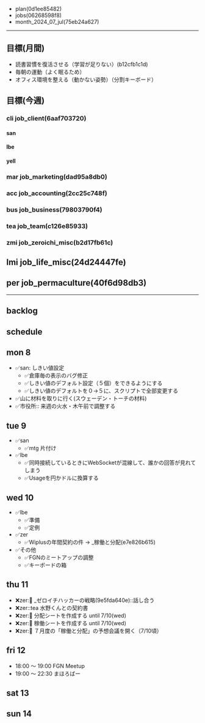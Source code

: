 
- plan(0d1ee85482)
- jobs(06268598f8)
- month_2024_07_jul(75eb24a627)
---


## 目標(月間)
- 読書習慣を復活させる（学習が足りない）(b12cfb1c1d)
- 毎朝の運動（よく眠るため）
- オフィス環境を整える（動かない姿勢）（分割キーボード）

## 目標(今週)
### cli job_client(6aaf703720)
#### san
#### lbe
#### yell
### mar job_marketing(dad95a8db0)
### acc job_accounting(2cc25c748f)
### bus job_business(79803790f4)
### tea job_team(c126e85933)
### zmi job_zeroichi_misc(b2d17fb61c)
## lmi job_life_misc(24d24447fe)
## per job_permaculture(40f6d98db3)

---

## backlog

## schedule
## mon 8
- ✅san: しきい値設定
  - ✅倉庫毎の表示のバグ修正
  - ✅しきい値のデフォルト設定（５個）をできるようにする
  - ✅しきい値のデフォルトを０→５に、スクリプトで全部変更する
- ✅山に材料を取りに行く(スウェーデン・トーチの材料)
- ✅市役所:: 来週の火水・木午前で調整する

## tue 9
- ✅san
  - ✅mtg 片付け
- ✅lbe
  - ✅同時接続しているときにWebSocketが混線して、誰かの回答が見れてしまう
  - ✅Usageを円かドルに換算する

## wed 10
- ✅lbe
  - ✅準備
  - ✅定例
- ✅zer
  - ✅Wiplusの年間契約の件 → _稼働と分配(e7e826b615)
- ✅その他
  - ✅FGNのミートアップの調整
  - ✅キーボードの箱

## thu 11
- ❌zer::bus: _ゼロイチハッカーの戦略(9e5fda640e)::話し合う
- ❌zer::tea 水野くんとの契約書
- ❌zer::tea: 分配シートを作成する until 7/10(wed)
- ❌zer::tea: 稼働シートを作成する until 7/10(wed)
- ❌zer::tea: ７月度の「稼働と分配」の予想会議を開く（7/10頃）

## fri 12
- 18:00 〜 19:00 FGN Meetup
- 19:00 〜 22:30 まほろばー
## sat 13
## sun 14
